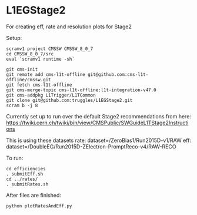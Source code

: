 # L1EGStage2
For creating eff, rate and resolution plots for Stage2

Setup:
```
scramv1 project CMSSW CMSSW_8_0_7
cd CMSSW_8_0_7/src
eval `scramv1 runtime -sh`
```

```
git cms-init
git remote add cms-l1t-offline git@github.com:cms-l1t-offline/cmssw.git
git fetch cms-l1t-offline
git cms-merge-topic cms-l1t-offline:l1t-integration-v47.0
git cms-addpkg L1Trigger/L1TCommon
git clone git@github.com:truggles/L1EGStage2.git
scram b -j 8
```

Currently set up to run over the default Stage2 recommendations from here:
https://twiki.cern.ch/twiki/bin/view/CMSPublic/SWGuideL1TStage2Instructions

This is using these datasets
rate: dataset=/ZeroBias1/Run2015D-v1/RAW
eff: dataset=/DoubleEG/Run2015D-ZElectron-PromptReco-v4/RAW-RECO

To run:
```
cd efficiencies
. submitEff.sh
cd ../rates/
. submitRates.sh
```

After files are finished:
```
python plotRatesAndEff.py
```
